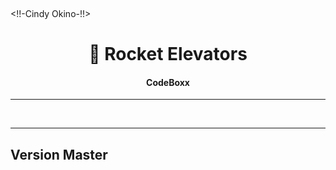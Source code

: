 
&#xa0;


  <!-- Saad Eddine FEKI -->
  <!!-Cindy Okino-!!>

</div>

<h1 align="center"> 🚀 Rocket Elevators</h1>

<!-- Status -->

<h4 align="center">
  CodeBoxx
</h4>

<hr>
<br>

<hr>
<h2>Version Master</h2>
